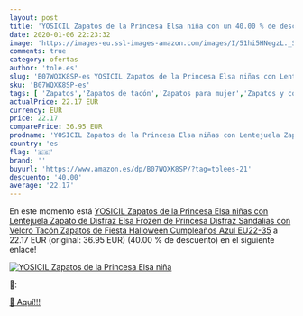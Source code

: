 ```yaml
---
layout: post
title: 'YOSICIL Zapatos de la Princesa Elsa niña con un 40.00 % de descuento'
date: 2020-01-06 22:23:32
image: 'https://images-eu.ssl-images-amazon.com/images/I/51hi5HNegzL._SL400_.jpg'
comments: true
category: ofertas
author: 'tole.es'
slug: 'B07WQXK8SP-es YOSICIL Zapatos de la Princesa Elsa niñas con Lentejuela...'
sku: 'B07WQXK8SP-es'
tags: [ 'Zapatos','Zapatos de tacón','Zapatos para mujer','Zapatos y complementos','zapatos', ]
actualPrice: 22.17 EUR
currency: EUR
price: 22.17
comparePrice: 36.95 EUR
prodname: 'YOSICIL Zapatos de la Princesa Elsa niñas con Lentejuela Zapato de Disfraz Elsa Frozen de Princesa Disfraz Sandalias con Velcro Tacón Zapatos de Fiesta Halloween Cumpleaños Azul EU22-35'
country: 'es'
flag: '🇪🇸'
brand: ''
buyurl: 'https://www.amazon.es/dp/B07WQXK8SP/?tag=tolees-21'
descuento: '40.00'
average: '22.17'
---
```


En este momento está [YOSICIL Zapatos de la Princesa Elsa niñas con Lentejuela Zapato de Disfraz Elsa Frozen de Princesa Disfraz Sandalias con Velcro Tacón Zapatos de Fiesta Halloween Cumpleaños Azul EU22-35](https://www.amazon.es/dp/B07WQXK8SP/?tag=tolees-21) a 22.17 EUR (original: 36.95 EUR) (40.00 %  de descuento) en el siguiente enlace!

[![YOSICIL Zapatos de la Princesa Elsa niña](https://images-eu.ssl-images-amazon.com/images/I/51hi5HNegzL._SL400_.jpg)](https://www.amazon.es/dp/B07WQXK8SP/?tag=tolees-21)

🔎:


[🛒 Aquí!!!](https://www.amazon.es/dp/B07WQXK8SP/?tag=tolees-21)
